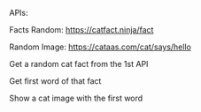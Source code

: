 APIs:

Facts Random: https://catfact.ninja/fact

Random Image: https://cataas.com/cat/says/hello

Get a random cat fact from the 1st API 

Get first word of that fact

Show a cat image with the first word 
